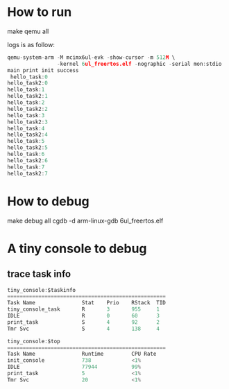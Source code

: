 # How to run 
make qemu all

logs is as follow:
```c
qemu-system-arm -M mcimx6ul-evk -show-cursor -m 512M \
                -kernel 6ul_freertos.elf -nographic -serial mon:stdio
main print init success
 hello_task:0
hello_task2:0
hello_task:1
hello_task2:1
hello_task:2
hello_task2:2
hello_task:3
hello_task2:3
hello_task:4
hello_task2:4
hello_task:5
hello_task2:5
hello_task:6
hello_task2:6
hello_task:7
hello_task2:7
```

# How to debug

make debug all
cgdb -d arm-linux-gdb 6ul_freertos.elf

# A tiny console to debug

## trace task info

```c
tiny_console:$taskinfo
===================================================
Task Name               Stat    Prio    RStack  TID
tiny_console_task       R       3       955     1
IDLE                    R       0       60      3
print_task              S       4       92      2
Tmr Svc                 S       4       138     4
```

```c
tiny_console:$top
===================================================
Task Name               Runtime         CPU Rate
init_console            738             <1%
IDLE                    77944           99%
print_task              5               <1%
Tmr Svc                 20              <1%
```
